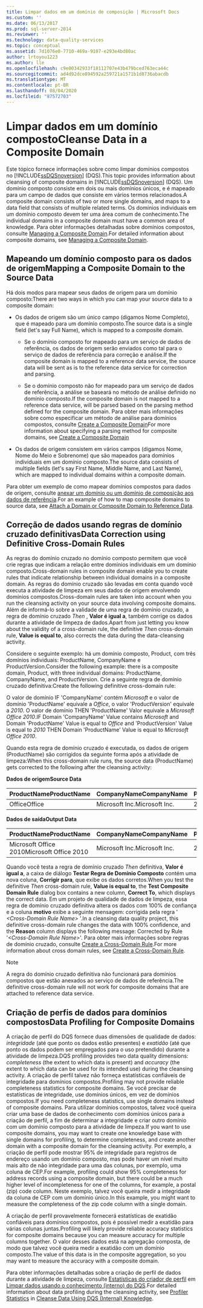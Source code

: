 ```yaml
---
title: Limpar dados em um domínio de composição | Microsoft Docs
ms.custom: ''
ms.date: 06/13/2017
ms.prod: sql-server-2014
ms.reviewer: ''
ms.technology: data-quality-services
ms.topic: conceptual
ms.assetid: 7d1076e0-7710-469a-9107-e293e4bd80ac
author: lrtoyou1223
ms.author: lle
ms.openlocfilehash: c9e00342933f18112707e43b479bced763eca44c
ms.sourcegitcommit: ad4d92dce894592a259721a1571b1d8736abacdb
ms.translationtype: MT
ms.contentlocale: pt-BR
ms.lasthandoff: 08/04/2020
ms.locfileid: "87572703"
---
```

# <a name="cleanse-data-in-a-composite-domain"></a><span data-ttu-id="2dbe7-102">Limpar dados em um domínio composto</span><span class="sxs-lookup"><span data-stu-id="2dbe7-102">Cleanse Data in a Composite Domain</span></span>
  <span data-ttu-id="2dbe7-103">Este tópico fornece informações sobre como limpar domínios compostos no [!INCLUDE[ssDQSnoversion](../includes/ssdqsnoversion-md.md)] (DQS).</span><span class="sxs-lookup"><span data-stu-id="2dbe7-103">This topic provides information about cleansing of composite domains in [!INCLUDE[ssDQSnoversion](../includes/ssdqsnoversion-md.md)] (DQS).</span></span> <span data-ttu-id="2dbe7-104">Um domínio composto consiste em dois ou mais domínios únicos, e é mapeado para um campo de dados que consiste em vários termos relacionados.</span><span class="sxs-lookup"><span data-stu-id="2dbe7-104">A composite domain consists of two or more single domains, and maps to a data field that consists of multiple related terms.</span></span> <span data-ttu-id="2dbe7-105">Os domínios individuais em um domínio composto devem ter uma área comum de conhecimento.</span><span class="sxs-lookup"><span data-stu-id="2dbe7-105">The individual domains in a composite domain must have a common area of knowledge.</span></span> <span data-ttu-id="2dbe7-106">Para obter informações detalhadas sobre domínios compostos, consulte [Managing a Composite Domain](../../2014/data-quality-services/managing-a-composite-domain.md).</span><span class="sxs-lookup"><span data-stu-id="2dbe7-106">For detailed information about composite domains, see [Managing a Composite Domain](../../2014/data-quality-services/managing-a-composite-domain.md).</span></span>  
  
##  <a name="mapping-a-composite-domain-to-the-source-data"></a><a name="Mapping"></a> <span data-ttu-id="2dbe7-107">Mapeando um domínio composto para os dados de origem</span><span class="sxs-lookup"><span data-stu-id="2dbe7-107">Mapping a Composite Domain to the Source Data</span></span>  
 <span data-ttu-id="2dbe7-108">Há dois modos para mapear seus dados de origem para um domínio composto:</span><span class="sxs-lookup"><span data-stu-id="2dbe7-108">There are two ways in which you can map your source data to a composite domain:</span></span>  
  
-   <span data-ttu-id="2dbe7-109">Os dados de origem são um único campo (digamos Nome Completo), que é mapeado para um domínio composto.</span><span class="sxs-lookup"><span data-stu-id="2dbe7-109">The source data is a single field (let's say Full Name), which is mapped to a composite domain.</span></span>  
  
    -   <span data-ttu-id="2dbe7-110">Se o domínio composto for mapeado para um serviço de dados de referência, os dados de origem serão enviados como tal para o serviço de dados de referência para correção e análise.</span><span class="sxs-lookup"><span data-stu-id="2dbe7-110">If the composite domain is mapped to a reference data service, the source data will be sent as is to the reference data service for correction and parsing.</span></span>  
  
    -   <span data-ttu-id="2dbe7-111">Se o domínio composto não for mapeado para um serviço de dados de referência, a análise se baseará no método de análise definido no domínio composto.</span><span class="sxs-lookup"><span data-stu-id="2dbe7-111">If the composite domain is not mapped to a reference data service, will be parsed based on the parsing method defined for the composite domain.</span></span> <span data-ttu-id="2dbe7-112">Para obter mais informações sobre como especificar um método de análise para domínios compostos, consulte [Create a Composite Domain](../../2014/data-quality-services/create-a-composite-domain.md)</span><span class="sxs-lookup"><span data-stu-id="2dbe7-112">For more information about specifying a parsing method for composite domains, see [Create a Composite Domain](../../2014/data-quality-services/create-a-composite-domain.md)</span></span>  
  
-   <span data-ttu-id="2dbe7-113">Os dados de origem consistem em vários campos (digamos Nome, Nome do Meio e Sobrenome) que são mapeados para domínios individuais em um domínio composto.</span><span class="sxs-lookup"><span data-stu-id="2dbe7-113">The source data consists of multiple fields (let's say First Name, Middle Name, and Last Name), which are mapped to individual domains within a composite domain.</span></span>  
  
 <span data-ttu-id="2dbe7-114">Para obter um exemplo de como mapear domínios compostos para dados de origem, consulte [anexar um domínio ou um domínio de composição aos dados de referência](../../2014/data-quality-services/attach-a-domain-or-composite-domain-to-reference-data.md).</span><span class="sxs-lookup"><span data-stu-id="2dbe7-114">For an example of how to map composite domains to source data, see [Attach a Domain or Composite Domain to Reference Data](../../2014/data-quality-services/attach-a-domain-or-composite-domain-to-reference-data.md).</span></span>  
  
##  <a name="data-correction-using-definitive-cross-domain-rules"></a><a name="CDCorrection"></a> <span data-ttu-id="2dbe7-115">Correção de dados usando regras de domínio cruzado definitivas</span><span class="sxs-lookup"><span data-stu-id="2dbe7-115">Data Correction using Definitive Cross-Domain Rules</span></span>  
 <span data-ttu-id="2dbe7-116">As regras do domínio cruzado no domínio composto permitem que você crie regras que indicam a relação entre domínios individuais em um domínio composto.</span><span class="sxs-lookup"><span data-stu-id="2dbe7-116">Cross-domain rules in composite domain enable you to create rules that indicate relationship between individual domains in a composite domain.</span></span> <span data-ttu-id="2dbe7-117">As regras do domínio cruzado são levadas em conta quando você executa a atividade de limpeza em seus dados de origem envolvendo domínios compostos.</span><span class="sxs-lookup"><span data-stu-id="2dbe7-117">Cross-domain rules are taken into account when you run the cleansing activity on your source data involving composite domains.</span></span> <span data-ttu-id="2dbe7-118">Além de informá-lo sobre a validade de uma regra de domínio cruzado, a regra de domínio cruzado *Then* , **Valor é igual a**, também corrige os dados durante a atividade de limpeza de dados.</span><span class="sxs-lookup"><span data-stu-id="2dbe7-118">Apart from just letting you know about the validity of a cross-domain rule, the definitive *Then* cross-domain rule, **Value is equal to**, also corrects the data during the data-cleansing activity.</span></span>  
  
 <span data-ttu-id="2dbe7-119">Considere o seguinte exemplo: há um domínio composto, Product, com três domínios individuais: ProductName, CompanyName e ProductVersion.</span><span class="sxs-lookup"><span data-stu-id="2dbe7-119">Consider the following example: there is a composite domain, Product, with three individual domains: ProductName, CompanyName, and ProductVersion.</span></span> <span data-ttu-id="2dbe7-120">Crie a seguinte regra de domínio cruzado definitiva:</span><span class="sxs-lookup"><span data-stu-id="2dbe7-120">Create the following definitive cross-domain rule:</span></span>  
  
 <span data-ttu-id="2dbe7-121">O valor de domínio IF 'CompanyName' contém *Microsoft* e o valor de domínio 'ProductName' equivale a *Office*, o valor 'ProductVersion' equivale a *2010*. O valor de domínio THEN 'ProductName' Valor equivale a *Microsoft Office 2010*.</span><span class="sxs-lookup"><span data-stu-id="2dbe7-121">IF Domain 'CompanyName' Value contains *Microsoft* and Domain 'ProductName' Value is equal to *Office* and 'ProductVersion' Value is equal to *2010* THEN Domain 'ProductName' Value is equal to *Microsoft Office 2010*.</span></span>  
  
 <span data-ttu-id="2dbe7-122">Quando esta regra de domínio cruzado é executada, os dados de origem (ProductName) são corrigidos da seguinte forma após a atividade de limpeza:</span><span class="sxs-lookup"><span data-stu-id="2dbe7-122">When this cross-domain rule runs, the source data (ProductName) gets corrected to the following after the cleansing activity:</span></span>  
  
 <span data-ttu-id="2dbe7-123">**Dados de origem**</span><span class="sxs-lookup"><span data-stu-id="2dbe7-123">**Source Data**</span></span>  
  
|<span data-ttu-id="2dbe7-124">ProductName</span><span class="sxs-lookup"><span data-stu-id="2dbe7-124">ProductName</span></span>|<span data-ttu-id="2dbe7-125">CompanyName</span><span class="sxs-lookup"><span data-stu-id="2dbe7-125">CompanyName</span></span>|<span data-ttu-id="2dbe7-126">ProductVersion</span><span class="sxs-lookup"><span data-stu-id="2dbe7-126">ProductVersion</span></span>|  
|-----------------|-----------------|--------------------|  
|<span data-ttu-id="2dbe7-127">Office</span><span class="sxs-lookup"><span data-stu-id="2dbe7-127">Office</span></span>|<span data-ttu-id="2dbe7-128">Microsoft Inc.</span><span class="sxs-lookup"><span data-stu-id="2dbe7-128">Microsoft Inc.</span></span>|<span data-ttu-id="2dbe7-129">2010</span><span class="sxs-lookup"><span data-stu-id="2dbe7-129">2010</span></span>|  
  
 <span data-ttu-id="2dbe7-130">**Dados de saída**</span><span class="sxs-lookup"><span data-stu-id="2dbe7-130">**Output Data**</span></span>  
  
|<span data-ttu-id="2dbe7-131">ProductName</span><span class="sxs-lookup"><span data-stu-id="2dbe7-131">ProductName</span></span>|<span data-ttu-id="2dbe7-132">CompanyName</span><span class="sxs-lookup"><span data-stu-id="2dbe7-132">CompanyName</span></span>|<span data-ttu-id="2dbe7-133">ProductVersion</span><span class="sxs-lookup"><span data-stu-id="2dbe7-133">ProductVersion</span></span>|  
|-----------------|-----------------|--------------------|  
|<span data-ttu-id="2dbe7-134">Microsoft Office 2010</span><span class="sxs-lookup"><span data-stu-id="2dbe7-134">Microsoft Office 2010</span></span>|<span data-ttu-id="2dbe7-135">Microsoft Inc.</span><span class="sxs-lookup"><span data-stu-id="2dbe7-135">Microsoft Inc.</span></span>|<span data-ttu-id="2dbe7-136">2010</span><span class="sxs-lookup"><span data-stu-id="2dbe7-136">2010</span></span>|  
  
 <span data-ttu-id="2dbe7-137">Quando você testa a regra de domínio cruzado *Then* definitiva, **Valor é igual a**, a caixa de diálogo **Testar Regra de Domínio Composto** contém uma nova coluna, **Corrigir para**, que exibe os dados corretos.</span><span class="sxs-lookup"><span data-stu-id="2dbe7-137">When you test the definitive *Then* cross-domain rule, **Value is equal to**, the **Test Composite Domain Rule** dialog box contains a new column, **Correct To**, which displays the correct data.</span></span> <span data-ttu-id="2dbe7-138">Em um projeto de qualidade de dados de limpeza, essa regra de domínio cruzado definitiva altera os dados com 100% de confiança e a coluna **motivo** exibe a seguinte mensagem: corrigida pela regra ' *\<Cross-Domain Rule Name>* '.</span><span class="sxs-lookup"><span data-stu-id="2dbe7-138">In a cleansing data quality project, this definitive cross-domain rule changes the data with 100% confidence, and the **Reason** column displays the following message: Corrected by Rule '*\<Cross-Domain Rule Name>*'.</span></span> <span data-ttu-id="2dbe7-139">Para obter mais informações sobre regras de domínio cruzado, consulte [Create a Cross-Domain Rule](../../2014/data-quality-services/create-a-cross-domain-rule.md).</span><span class="sxs-lookup"><span data-stu-id="2dbe7-139">For more information about cross domain rules, see [Create a Cross-Domain Rule](../../2014/data-quality-services/create-a-cross-domain-rule.md).</span></span>  
  
> [!NOTE]  
>  <span data-ttu-id="2dbe7-140">A regra do domínio cruzado definitiva não funcionará para domínios compostos que estão anexados ao serviço de dados de referência.</span><span class="sxs-lookup"><span data-stu-id="2dbe7-140">The definitive cross-domain rule will not work for composite domains that are attached to reference data service.</span></span>  
  
##  <a name="data-profiling-for-composite-domains"></a><a name="DataProfiling"></a> <span data-ttu-id="2dbe7-141">Criação de perfis de dados para domínios compostos</span><span class="sxs-lookup"><span data-stu-id="2dbe7-141">Data Profiling for Composite Domains</span></span>  
 <span data-ttu-id="2dbe7-142">A criação de perfil do DQS fornece duas dimensões de qualidade de dados: *integridade* (até que ponto os dados estão presentes) e *exatidão* (até que ponto os dados podem ser empregados para o uso pretendido) durante a atividade de limpeza.</span><span class="sxs-lookup"><span data-stu-id="2dbe7-142">DQS profiling provides two data quality dimensions: *completeness* (the extent to which data is present) and *accuracy* (the extent to which data can be used for its intended use) during the cleansing activity.</span></span> <span data-ttu-id="2dbe7-143">A criação de perfil talvez não forneça estatísticas confiáveis de integridade para domínios compostos.</span><span class="sxs-lookup"><span data-stu-id="2dbe7-143">Profiling may not provide reliable completeness statistics for composite domains.</span></span> <span data-ttu-id="2dbe7-144">Se você precisar de estatísticas de integridade, use domínios únicos, em vez de domínios compostos.</span><span class="sxs-lookup"><span data-stu-id="2dbe7-144">If you need completeness statistics, use single domains instead of composite domains.</span></span> <span data-ttu-id="2dbe7-145">Para utilizar domínios compostos, talvez você queira criar uma base de dados de conhecimento com domínios únicos para a criação de perfil, a fim de determinar a integridade e criar outro domínio com um domínio composto para a atividade de limpeza.</span><span class="sxs-lookup"><span data-stu-id="2dbe7-145">If you want to use composite domains, you may want to create one knowledge base with single domains for profiling, to determine completeness, and create another domain with a composite domain for the cleansing activity.</span></span> <span data-ttu-id="2dbe7-146">Por exemplo, a criação de perfil pode mostrar 95% de integridade para registros de endereço usando um domínio composto, mas pode haver um nível muito mais alto de não integridade para uma das colunas, por exemplo, uma coluna de CEP.</span><span class="sxs-lookup"><span data-stu-id="2dbe7-146">For example, profiling could show 95% completeness for address records using a composite domain, but there could be a much higher level of incompleteness for one of the columns, for example, a postal (zip) code column.</span></span> <span data-ttu-id="2dbe7-147">Neste exemplo, talvez você queira medir a integridade da coluna de CEP com um domínio único.</span><span class="sxs-lookup"><span data-stu-id="2dbe7-147">In this example, you might want to measure the completeness of the zip code column with a single domain.</span></span>  
  
 <span data-ttu-id="2dbe7-148">A criação de perfil provavelmente fornecerá estatísticas de exatidão confiáveis para domínios compostos, pois é possível medir a exatidão para várias colunas juntas.</span><span class="sxs-lookup"><span data-stu-id="2dbe7-148">Profiling will likely provide reliable accuracy statistics for composite domains because you can measure accuracy for multiple columns together.</span></span> <span data-ttu-id="2dbe7-149">O valor desses dados está na agregação composta, de modo que talvez você queira medir a exatidão com um domínio composto.</span><span class="sxs-lookup"><span data-stu-id="2dbe7-149">The value of this data is in the composite aggregation, so you may want to measure the accuracy with a composite domain.</span></span>  
  
 <span data-ttu-id="2dbe7-150">Para obter informações detalhadas sobre a criação de perfil de dados durante a atividade de limpeza, consulte [Estatísticas do criador de perfil](../../2014/data-quality-services/cleanse-data-using-dqs-internal-knowledge.md#Profiler) em [Limpar dados usando o conhecimento &#40;interno&#41; do DQS](../../2014/data-quality-services/cleanse-data-using-dqs-internal-knowledge.md).</span><span class="sxs-lookup"><span data-stu-id="2dbe7-150">For detailed information about data profiling during the cleansing activity, see [Profiler Statistics](../../2014/data-quality-services/cleanse-data-using-dqs-internal-knowledge.md#Profiler) in [Cleanse Data Using DQS &#40;Internal&#41; Knowledge](../../2014/data-quality-services/cleanse-data-using-dqs-internal-knowledge.md).</span></span>  
  
  
